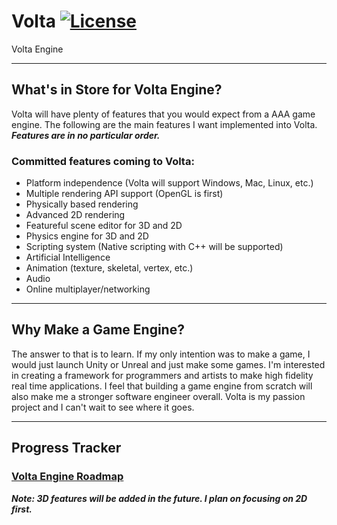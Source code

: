 # Volta [![License](https://img.shields.io/badge/License-Apache_2.0-green.svg)](https://github.com/Darrell-H/Volta/blob/main/LICENSE)
Volta Engine 

***

## What's in Store for Volta Engine?

Volta will have plenty of features that you would expect from a AAA game engine. The following are the main features I want implemented into Volta. ***Features are in no particular order.***

### Committed features coming to Volta:

  * Platform independence (Volta will support Windows, Mac, Linux, etc.)
  * Multiple rendering API support (OpenGL is first)
  * Physically based rendering
  * Advanced 2D rendering
  * Featureful scene editor for 3D and 2D
  * Physics engine for 3D and 2D
  * Scripting system (Native scripting with C++ will be supported)
  * Artificial Intelligence
  * Animation (texture, skeletal, vertex, etc.)
  * Audio
  * Online multiplayer/networking
  
***

## Why Make a Game Engine?

The answer to that is to learn. If my only intention was to make a game, I would just launch Unity or Unreal and just make some games. I'm interested in creating a framework for programmers and artists to make high fidelity real time applications. I feel that building a game engine from scratch will also make me a stronger software engineer overall. Volta is my passion project and I can't wait to see where it goes. 

***

## Progress Tracker

### [Volta Engine Roadmap](https://trello.com/b/ZahBqCVN/volta-engine#)

***Note: 3D features will be added in the future. I plan on focusing on 2D first.***
